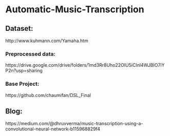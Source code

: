# Automatic-Music-Transcription

<h2>Dataset:</h2>
<link> http://www.kuhmann.com/Yamaha.htm </link>


<h3>Preprocessed data:</h3>
<link>https://drive.google.com/drive/folders/1md3Rr8Uho22OIU5iCInl4WJBIO7iYP2n?usp=sharing</link>

<h3>Base Project:</h3>
<link>https://github.com/chaumifan/DSL_Final</link>

<h2>Blog:</h2>
<link>https://medium.com/@dhruvverma/music-transcription-using-a-convolutional-neural-network-b115968829f4</link>



